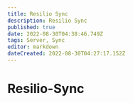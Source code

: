 ```yaml
---
title: Resilio Sync
description: Resilio Sync
published: true
date: 2022-08-30T04:38:46.749Z
tags: Server, Sync
editor: markdown
dateCreated: 2022-08-30T04:27:17.152Z
---
```

# Resilio-Sync